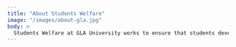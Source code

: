 ```yaml
---
title: "About Students Welfare"
image: "/images/about-gla.jpg"
body: >
  Students Welfare at GLA University works to ensure that students develop academically, professionally, and personally through a variety of programs and support initiatives.
---
```

